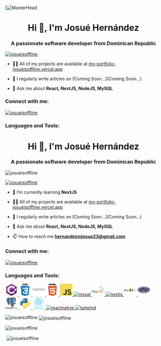 [![MasterHead](https://i.pinimg.com/originals/1e/a6/66/1ea66601f1ee09b578c40feee6ecd953.gif)
<h1 align="center">Hi 👋, I'm Josué Hernández</h1>
<h3 align="center">A passionate software developer from Dominican Republic</h3>

<p align="left"> <a href="https://github.com/ryo-ma/github-profile-trophy"><img src="https://github-profile-trophy.vercel.app/?username=josueisoffline" alt="josueisoffline" /></a> </p>

- 👨‍💻 All of my projects are available at [my-portfolio-josueisoffline.vercel.app](my-portfolio-josueisoffline.vercel.app)

- 📝 I regularly write articles on [Coming Soon...](Coming Soon...)

- 💬 Ask me about **React, NextJS, NodeJS, MySQL**

<h3 align="left">Connect with me:</h3>
<p align="left">
<a href="https://instagram.com/josueisoffline" target="blank"><img align="center" src="https://raw.githubusercontent.com/rahuldkjain/github-profile-readme-generator/master/src/images/icons/Social/instagram.svg" alt="josueisoffline" height="30" width="40" /></a>
</p>

<h3 align="left">Languages and Tools:</h3>
<h1 align="center">Hi 👋, I'm Josué Hernández</h1>
<h3 align="center">A passionate software developer from Dominican Republic</h3>

<p align="left"> <img src="https://komarev.com/ghpvc/?username=josueisoffline&label=Profile%20views&color=0e75b6&style=flat" alt="josueisoffline" /> </p>

<p align="left"> <a href="https://github.com/ryo-ma/github-profile-trophy"><img src="https://github-profile-trophy.vercel.app/?username=josueisoffline" alt="josueisoffline" /></a> </p>

- 🌱 I’m currently learning **NextJS**

- 👨‍💻 All of my projects are available at [my-portfolio-josueisoffline.vercel.app](my-portfolio-josueisoffline.vercel.app)

- 📝 I regularly write articles on [Coming Soon...](Coming Soon...)

- 💬 Ask me about **React, NextJS, NodeJS, MySQL**

- 📫 How to reach me **hernandezmjosue23@gmail.com**

<h3 align="left">Connect with me:</h3>
<p align="left">
<a href="https://instagram.com/josueisoffline" target="blank"><img align="center" src="https://raw.githubusercontent.com/rahuldkjain/github-profile-readme-generator/master/src/images/icons/Social/instagram.svg" alt="josueisoffline" height="30" width="40" /></a>
</p>

<h3 align="left">Languages and Tools:</h3>
<p align="left"> <a href="https://www.w3schools.com/cs/" target="_blank" rel="noreferrer"> <img src="https://raw.githubusercontent.com/devicons/devicon/master/icons/csharp/csharp-original.svg" alt="csharp" width="40" height="40"/> </a> <a href="https://www.w3schools.com/css/" target="_blank" rel="noreferrer"> <img src="https://raw.githubusercontent.com/devicons/devicon/master/icons/css3/css3-original-wordmark.svg" alt="css3" width="40" height="40"/> </a> <a href="https://expressjs.com" target="_blank" rel="noreferrer"> <img src="https://raw.githubusercontent.com/devicons/devicon/master/icons/express/express-original-wordmark.svg" alt="express" width="40" height="40"/> </a> <a href="https://www.w3.org/html/" target="_blank" rel="noreferrer"> <img src="https://raw.githubusercontent.com/devicons/devicon/master/icons/html5/html5-original-wordmark.svg" alt="html5" width="40" height="40"/> </a> <a href="https://developer.mozilla.org/en-US/docs/Web/JavaScript" target="_blank" rel="noreferrer"> <img src="https://raw.githubusercontent.com/devicons/devicon/master/icons/javascript/javascript-original.svg" alt="javascript" width="40" height="40"/> </a> <a href="https://www.microsoft.com/en-us/sql-server" target="_blank" rel="noreferrer"> <img src="https://www.svgrepo.com/show/303229/microsoft-sql-server-logo.svg" alt="mssql" width="40" height="40"/> </a> <a href="https://www.mysql.com/" target="_blank" rel="noreferrer"> <img src="https://raw.githubusercontent.com/devicons/devicon/master/icons/mysql/mysql-original-wordmark.svg" alt="mysql" width="40" height="40"/> </a> <a href="https://nextjs.org/" target="_blank" rel="noreferrer"> <img src="https://cdn.worldvectorlogo.com/logos/nextjs-2.svg" alt="nextjs" width="40" height="40"/> </a> <a href="https://nodejs.org" target="_blank" rel="noreferrer"> <img src="https://raw.githubusercontent.com/devicons/devicon/master/icons/nodejs/nodejs-original-wordmark.svg" alt="nodejs" width="40" height="40"/> </a> <a href="https://www.php.net" target="_blank" rel="noreferrer"> <img src="https://raw.githubusercontent.com/devicons/devicon/master/icons/php/php-original.svg" alt="php" width="40" height="40"/> </a> <a href="https://www.postgresql.org" target="_blank" rel="noreferrer"> <img src="https://raw.githubusercontent.com/devicons/devicon/master/icons/postgresql/postgresql-original-wordmark.svg" alt="postgresql" width="40" height="40"/> </a> <a href="https://www.python.org" target="_blank" rel="noreferrer"> <img src="https://raw.githubusercontent.com/devicons/devicon/master/icons/python/python-original.svg" alt="python" width="40" height="40"/> </a> <a href="https://reactjs.org/" target="_blank" rel="noreferrer"> <img src="https://raw.githubusercontent.com/devicons/devicon/master/icons/react/react-original-wordmark.svg" alt="react" width="40" height="40"/> </a> <a href="https://reactnative.dev/" target="_blank" rel="noreferrer"> <img src="https://reactnative.dev/img/header_logo.svg" alt="reactnative" width="40" height="40"/> </a> <a href="https://tailwindcss.com/" target="_blank" rel="noreferrer"> <img src="https://www.vectorlogo.zone/logos/tailwindcss/tailwindcss-icon.svg" alt="tailwind" width="40" height="40"/> </a> </p>

<p><img align="left" src="https://github-readme-stats.vercel.app/api/top-langs?username=josueisoffline&show_icons=true&locale=en&layout=compact" alt="josueisoffline" /></p>

<p>&nbsp;<img align="center" src="https://github-readme-stats.vercel.app/api?username=josueisoffline&show_icons=true&locale=en" alt="josueisoffline" /></p>

<p><img align="center" src="https://github-readme-streak-stats.herokuapp.com/?user=josueisoffline&" alt="josueisoffline" /></p>

<p>&nbsp;<img align="center" src="https://github-readme-stats.vercel.app/api?username=josueisoffline&show_icons=true&locale=en" alt="josueisoffline" /></p>
